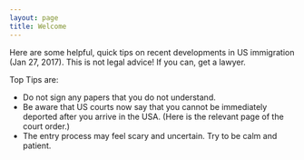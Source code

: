 ```yaml
---
layout: page
title: Welcome
---
```


Here are some helpful, quick tips on recent developments in US immigration (Jan 27, 2017).  This is not legal advice!  If you can, get a lawyer.

Top Tips are:
  * Do not sign any papers that you do not understand.
  * Be aware that US courts now say that you cannot be immediately deported after you arrive in the USA.  (Here is the relevant page of the court order.)
  * The entry process may feel scary and uncertain.  Try to be calm and patient.  

